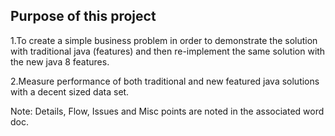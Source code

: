 ## Purpose of this project
1.To create a simple business problem in order to demonstrate the solution with traditional java (features) and then re-implement the same solution with the new java 8 features.

2.Measure performance of both traditional and new featured java solutions with a decent sized data set.

Note: Details, Flow, Issues and Misc points are noted in the associated word doc.